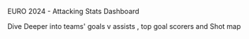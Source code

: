 EURO 2024 - Attacking Stats Dashboard

Dive Deeper into teams' goals v assists , top goal scorers and Shot map
